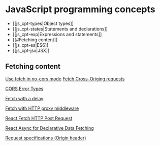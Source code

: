 # JavaScript programming concepts

- [[js_cpt-types|Object types]]
- [[js_cpt-states|Statements and declarations]]
- [[js_cpt-exp|Expressions and statements]]
- [[#Fetching content]]
- [[js_cpt-es|ES6]]
- [[js_cpt-jsx|JSX]]





## Fetching content

[Use fetch in no-cors mode](https://stackoverflow.com/questions/43262121/trying-to-use-fetch-and-pass-in-mode-no-cors)
[Fetch Cross-Origing requests](https://javascript.info/fetch-crossorigin)

[CORS Error Types](https://developer.mozilla.org/en-US/docs/Web/HTTP/CORS/Errors/CORSDisabled)

[Fetch with a delay](https://stackoverflow.com/questions/64697427/how-to-delay-the-return-of-react-functional-component)

[Fetch with HTTP proxy middleware](https://developer.mozilla.org/en-US/docs/Web/JavaScript/Reference/Global_Objects/String)

[React Fetch HTTP Post Request](https://jasonwatmore.com/post/2020/02/01/react-fetch-http-post-request-examples)

[React Async for Declarative Data Fetching](https://www.digitalocean.com/community/tutorials/using-the-react-async-library-for-declarative-data-fetching)


[Request specifications (Origin header)](https://fetch.spec.whatwg.org/#origin-header)
  
  
  
